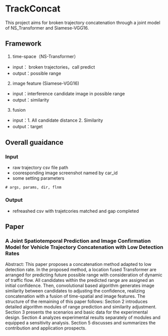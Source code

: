 # TrackConcat
This project aims for broken trajectory concatenation through a joint model of NS_Transformer and Siamese-VGG16.



## Framework
1. time-space（NS-Transformer）
- input： broken trajectories，call predict
- output：possible range
2. image feature (Siamese-VGG16)
- input：interference candidate image in possible range
- output：similarity
3. fusion
- input：1. All candidate distance  2. Similarity
- output：target


## Overall guaidance
### Input
- raw trajectory csv file path
- cooresponding image screenshot named by car_id
- some setting parameters
```
# args, params, dir, flnm
```
### Output
- refreashed csv with trajetcories matched and gap completed

## Paper
### A Joint Spatiotemporal Prediction and Image Confirmation Model for Vehicle Trajectory Concatenation  with Low Detection Rates
Abstract: This paper proposes a concatenation method adapted to low detection rate. In the proposed method, a location fused Transformer are arranged for predicting future possible range with consideration of dynamic of traffic flow. All candidates within the predicted range are assigned an initial confidence. Then, convolutional based algorithm generates image similarity between candidates to adjusting the confidence, realizing concatenation with a fusion of time-spatial and image features. The structure of the remaining of this paper follows: Section 2 introduces detailed algorithm modules of range prediction and similarity adjustment. Section 3 presents the scenarios and basic data for the experimental design. Section 4 analyzes experimental results separately of modules and equipped a sensitivity analysis. Section 5 discusses and summarizes the contribution and application prospects.
